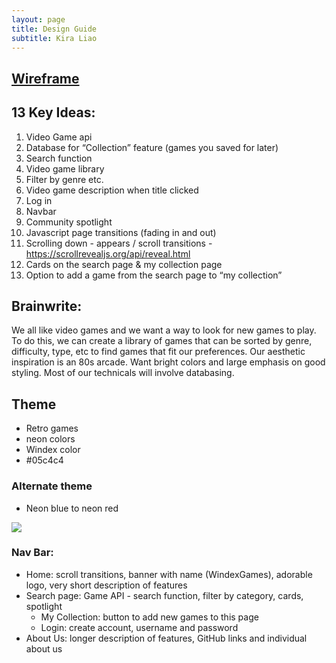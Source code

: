 ```yaml
---
layout: page
title: Design Guide
subtitle: Kira Liao 
---
```

## [Wireframe](https://docs.google.com/presentation/d/1bv--S9_jOwYo-GynX0uEnSAN2nPqQGaUkrtaWwmMdtM/edit?usp=sharing)
## 13 Key Ideas:
1. Video Game api
2. Database for “Collection” feature (games you saved for later)
3. Search function
4. Video game library
5. Filter by genre etc.
6. Video game description when title clicked
7. Log in
8. Navbar
9. Community spotlight
10. Javascript page transitions (fading in and out)
11. Scrolling down - appears / scroll transitions - https://scrollrevealjs.org/api/reveal.html
12. Cards on the search page & my collection page
13. Option to add a game from the search page to “my collection”

## Brainwrite:
We all like video games and we want a way to look for new games to play. To do this, we can create a library of games that can be sorted by genre, difficulty, type, etc to find games that fit our preferences. Our aesthetic inspiration is an 80s arcade. Want bright colors and large emphasis on good styling. Most of our technicals will involve databasing.

## Theme
- Retro games
- neon colors
- Windex color
- #05c4c4
### Alternate theme
- Neon blue to neon red

![](https://i.redd.it/axdvmy184z281.jpg)
### Nav Bar:
* Home: scroll transitions, banner with name (WindexGames), adorable logo, very short description of features
* Search page: Game API - search function, filter by category, cards, spotlight
    * My Collection: button to add new games to this page
    * Login: create account, username and password
* About Us: longer description of features, GitHub links and individual about us